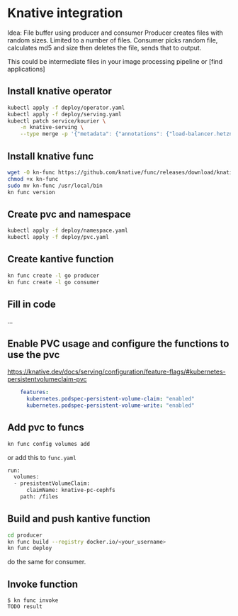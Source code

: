 # Knative integration

Idea: File buffer using producer and consumer
Producer creates files with random sizes. Limited to a number of files.
Consumer picks random file, calculates md5 and size then deletes the file, sends that to output.

This could be intermediate files in your image processing pipeline or [find applications]

## Install knative operator
```bash
kubectl apply -f deploy/operator.yaml
kubectl apply -f deploy/serving.yaml
kubectl patch service/kourier \
    -n knative-serving \
    --type merge -p '{"metadata": {"annotations": {"load-balancer.hetzner.cloud/name": "koor-demo-staging-kourier" }}}'

```

## Install knative func
```bash
wget -O kn-func https://github.com/knative/func/releases/download/knative-v1.12.0/func_$(go env GOOS)_$(go env GOARCH)
chmod +x kn-func 
sudo mv kn-func /usr/local/bin
kn func version
```

## Create pvc and namespace
```bash
kubectl apply -f deploy/namespace.yaml
kubectl apply -f deploy/pvc.yaml
```

## Create kantive function
```bash
kn func create -l go producer
kn func create -l go consumer
```

## Fill in code
...

## Enable PVC usage and configure the functions to use the pvc
https://knative.dev/docs/serving/configuration/feature-flags/#kubernetes-persistentvolumeclaim-pvc

```yaml
    features:
      kubernetes.podspec-persistent-volume-claim: "enabled"
      kubernetes.podspec-persistent-volume-write: "enabled"
```

## Add pvc to funcs
```bash
kn func config volumes add
```

or add this to `func.yaml`
```bash
run:
  volumes:
  - presistentVolumeClaim:
      claimName: knative-pc-cephfs
    path: /files
```

## Build and push kantive function
```bash
cd producer
kn func build --registry docker.io/<your_username>
kn func deploy
```
do the same for consumer.

## Invoke function
```console
$ kn func invoke
TODO result
```